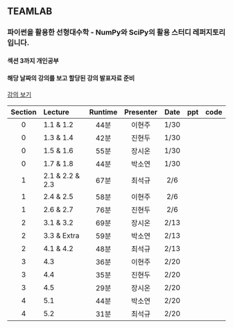 ## TEAMLAB
### 파이썬을 활용한 선형대수학 - NumPy와 SciPy의 활용 스터디 레퍼지토리입니다.
#### 섹션 3까지 개인공부
#### 해당 날짜의 강의를 보고 할당된 강의 발표자료 준비
[강의 보기](https://www.inflearn.com/course/%EC%84%A0%ED%98%95%EB%8C%80%EC%88%98%ED%95%99#)

|Section| Lecture | Runtime | Presenter | Date | ppt | code |
| :-: | :- | :-:| :-: | :-: | :-: | :-: |
| 0 | 1.1 & 1.2 | 44분 | 이현주 | 1/30 |  |  |
| 0 | 1.3 & 1.4 | 42분 | 진현두 | 1/30 |  |  |
| 0 | 1.5 & 1.6 | 55분 | 장시온 | 1/30 |  |  |
| 0 | 1.7 & 1.8 | 44분 | 박소연 | 1/30 |  |  |
| 1 | 2.1 & 2.2 & 2.3 | 67분 | 최석규 | 2/6 |  |  |
| 1 | 2.4 & 2.5 | 58분 | 이현주 | 2/6 |  |  |
| 1 | 2.6 & 2.7 | 76분 | 진현두 | 2/6 |  |  |
| 2 | 3.1 & 3.2 | 69분 | 장시온 | 2/13 |  |  |
| 2 | 3.3 & Extra | 59분 | 박소연 | 2/13 |  |  |
| 2 | 4.1 & 4.2 | 48분 | 최석규 | 2/13 |  |  |
| 3 | 4.3 | 36분 | 이현주 | 2/20 |  |  |
| 3 | 4.4 | 35분 | 진현두 | 2/20 |  |  |
| 3 | 4.5 | 29분 | 장시온 | 2/20 |  |  |
| 4 | 5.1 | 44분 | 박소연 | 2/20 |  |  |
| 4 | 5.2 | 31분 | 최석규 | 2/20 |  |  |
